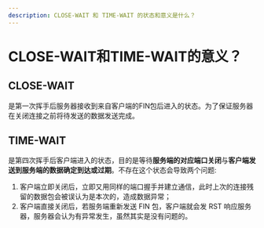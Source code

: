 ```yaml
---
description: CLOSE-WAIT 和 TIME-WAIT 的状态和意义是什么？
---
```


# CLOSE-WAIT和TIME-WAIT的意义？

## CLOSE-WAIT

是第一次挥手后服务器接收到来自客户端的FIN包后进入的状态。为了保证服务器在关闭连接之前将待发送的数据发送完成。

## TIME-WAIT

是第四次挥手后客户端进入的状态，目的是等待**服务端的对应端口关闭**与**客户端发送到服务端的数据确定到达或过期**。不存在这个状态会导致两个问题:

1. 客户端立即关闭后，立即又用同样的端口握手并建立通信，此时上次的连接残留的数据包会被误认为是本次的，造成数据异常；
2. 客户端直接关闭后，若服务端重新发送 FIN 包，客户端就会发 RST 响应服务器，服务器会认为有异常发生，虽然其实是没有问题的。

